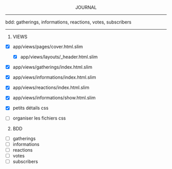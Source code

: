 <p align="center">JOURNAL</p>

-------------------
bdd: gatherings, informations, reactions, votes, subscribers

------------------
1. VIEWS
- [x] app/views/pages/cover.html.slim
  - [x] app/views/layouts/\_header.html.slim
- [x] app/views/gatherings/index.html.slim
- [x] app/views/informations/index.html.slim
- [x] app/views/reactions/index.html.slim
- [x] app/views/informations/show.html.slim

- [x] petits détails css
- [ ] organiser les fichiers css

2. BDD
- [ ] gatherings
- [ ] informations
- [ ] reactions
- [ ] votes
- [ ] subscribers
